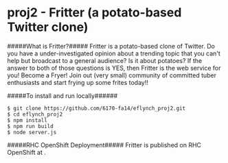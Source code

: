 proj2 - Fritter (a potato-based Twitter clone)
=====

#####What is Fritter?#####
Fritter is a potato-based clone of Twitter. Do you have a under-investigated opinion
about a trending topic that you can't help but broadcast to a general audience? Is it
about potatoes? If the answer to both of those questions is YES, then Fritter is the
web service for you! Become a Fryer! Join out (very small) community of committed
tuber enthusiasts and start frying up some frites today!!


#####To install and run locally######
```
$ git clone https://github.com/6170-fa14/eflynch_proj2.git
$ cd eflynch_proj2
$ npm install
$ npm run build
$ node server.js
```

#####RHC OpenShift Deployment#####
Fritter is published on RHC OpenShift at .
